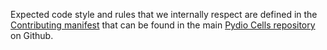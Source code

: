
Expected code style and rules that we internally respect are defined in the [Contributing manifest](https://github.com/pydio/cells/blob/master/CONTRIBUTING.md) that can be found in the main [Pydio Cells repository](https://github.com/pydio/cells) on Github.
